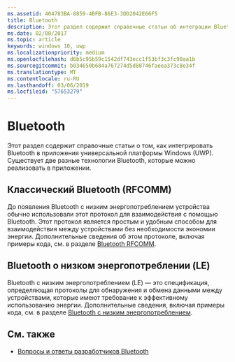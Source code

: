 ```yaml
---
ms.assetid: 404783BA-8859-4BFB-86E3-3DD2042E66F5
title: Bluetooth
description: Этот раздел содержит справочные статьи об интеграции Bluetooth в приложения универсальной платформы Windows (UWP), а также о том, как использовать RFCOMM, GATT и объявления о низком энергопотреблении (LE).
ms.date: 02/08/2017
ms.topic: article
keywords: windows 10, uwp
ms.localizationpriority: medium
ms.openlocfilehash: d6b5c95b59c1542df743ecc1f53bf3c3fc90aa1b
ms.sourcegitcommit: b034650b684a767274d5d88746faeea373c8e34f
ms.translationtype: MT
ms.contentlocale: ru-RU
ms.lasthandoff: 03/06/2019
ms.locfileid: "57653279"
---
```

# <a name="bluetooth"></a>Bluetooth
Этот раздел содержит справочные статьи о том, как интегрировать Bluetooth в приложения универсальной платформы Windows (UWP). Существует две разные технологии Bluetooth, которые можно реализовать в приложении.

## <a name="classic-bluetooth-rfcomm"></a>Классический Bluetooth (RFCOMM)
До появления Bluetooth с низким энергопотреблением устройства обычно использовали этот протокол для взаимодействия с помощью Bluetooth. Этот протокол является простым и удобным способом для взаимодействия между устройствами без необходимости экономии энергии. Дополнительные сведения об этом протоколе, включая примеры кода, см. в разделе [Bluetooth RFCOMM](send-or-receive-files-with-rfcomm.md).

## <a name="bluetooth-low-energy-le"></a>Bluetooth о низком энергопотреблении (LE)
Bluetooth с низким энергопотреблением (LE) — это спецификация, определяющая протоколы для обнаружения и обмена данными между устройствами, которые имеют требование к эффективному использованию энергии. Дополнительные сведения, включая примеры кода, см. в разделе [Bluetooth с низким энергопотреблением](bluetooth-low-energy-overview.md).

## <a name="see-also"></a>См. также
- [Вопросы и ответы разработчиков Bluetooth](bluetooth-dev-faq.md)